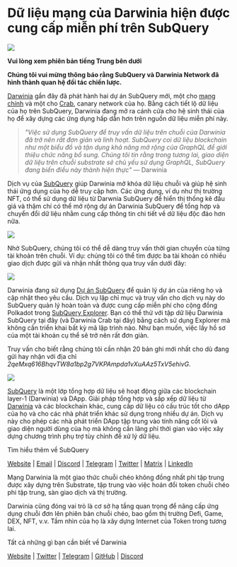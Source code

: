 # Dữ liệu mạng của Darwinia hiện được cung cấp miễn phí trên SubQuery

![](https://miro.medium.com/max/1400/0*7_sagAfI_wTKePuH)

**Vui lòng xem phiên bản tiếng Trung bên dưới**

**Chúng tôi vui mừng thông báo rằng SubQuery và Darwinia Network đã hình thành quan hệ đối tác chiến lược.**

[Darwinia](https://darwinia.network/) gần đây đã phát hành hai dự án SubQuery mới, một cho [mạng chính](https://explorer.subquery.network/subquery/darwinia-network/darwinia) và một cho [Crab](https://explorer.subquery.network/subquery/darwinia-network/crab), canary network của họ. Bằng cách tiết lộ dữ liệu của họ trên SubQuery, Darwinia đang mở ra cánh cửa cho hệ sinh thái của họ để xây dựng các ứng dụng hấp dẫn hơn trên nguồn dữ liệu miễn phí này.

> _"Việc sử dụng SubQuery để truy vấn dữ liệu trên chuỗi của Darwinia đã trở nên rất đơn giản và linh hoạt. SubQuery coi dữ liệu blockchain như một biểu đồ và tận dụng khả năng mở rộng của GraphQL để giới thiệu chức năng bổ sung. Chúng tôi tin rằng trong tương lai, giao diện dữ liệu trên chuỗi substrate sẽ chủ yếu sử dụng GraphQL, SubQuery đang biến điều này thành hiện thực"_ — Darwinia

Dịch vụ của [SubQuery](https://subquery.network/) giúp Darwinia mở khóa dữ liệu chuỗi và giúp hệ sinh thái ứng dụng của họ dễ truy cập hơn. Các ứng dụng, ví dụ như thị trường NFT, có thể sử dụng dữ liệu từ Darwnia SubQuery để hiển thị thống kê đấu giá và thậm chí có thể mở rộng dự án Darwinia SubQuery để tổng hợp và chuyển đổi dữ liệu nhằm cung cấp thông tin chi tiết về dữ liệu độc đáo hơn nữa.

![](https://miro.medium.com/max/1400/0*n2sGrQWOkIFXxMnq)

Nhờ SubQuery, chúng tôi có thể dễ dàng truy vấn thời gian chuyển của từng tài khoản trên chuỗi. Ví dụ: chúng tôi có thể tìm được ba tài khoản có nhiều giao dịch được gửi và nhận nhất thông qua truy vấn dưới đây:

![](https://miro.medium.com/max/1400/0*gfS6ksjUL9fR9XA7)

Darwinia đang sử dụng [Dự án SubQuery](https://project.subquery.network/) để quản lý dự án của riêng họ và cập nhật theo yêu cầu. Dịch vụ lập chỉ mục và truy vấn cho dịch vụ này do SubQuery quản lý hoàn toàn và được cung cấp miễn phí cho cộng đồng Polkadot trong [SubQuery Explorer](https://explorer.subquery.network/). Bạn có thể thử với tập dữ liệu Darwinia SubQuery tại đây (và Darwinia Crab tại đây) bằng cách sử dụng Explorer mà không cần triển khai bất kỳ mã lập trình nào. Như bạn muốn, việc lấy hồ sơ của một tài khoản cụ thể sẽ trở nên rất đơn giản.

Truy vấn cho biết rằng chúng tôi cần nhận 20 bản ghi mới nhất cho dù đang gửi hay nhận với địa chỉ _2qeMxq616BhqvTW8a1bp2g7VKPAmpda1vXuAAz5TxV5ehivG_.

![](https://miro.medium.com/max/1400/0*z-9giNk4RnhxliYy)

[SubQuery](https://subquery.network/) là một lớp tổng hợp dữ liệu sẽ hoạt động giữa các blockchain layer-1 (Darwinia) và DApp. Giải pháp tổng hợp và sắp xếp dữ liệu từ [Darwinia](https://darwinia.network/) và các blockchain khác, cung cấp dữ liệu có cấu trúc tốt cho dApp của họ và cho các nhà phát triển khác sử dụng trong nhiều dự án. Dịch vụ này cho phép các nhà phát triển DApp tập trung vào tính năng cốt lõi và giao diện người dùng của họ mà không cần lãng phí thời gian vào việc xây dựng chương trình phụ trợ tùy chỉnh để xử lý dữ liệu.

Tìm hiểu thêm về SubQuery

[Website](https://subquery.network/) | [Email](mailto:hello@subquery.network) | [Discord](https://discord.com/invite/78zg8aBSMG) | [Telegram](https://t.me/subquerynetwork) | [Twitter](https://twitter.com/subquerynetwork) | [Matrix](https://matrix.to/#/#subquery:matrix.org) | [LinkedIn](https://www.linkedin.com/company/subquery)

Mạng Darwinia là một giao thức chuỗi chéo không đồng nhất phi tập trung được xây dựng trên Substrate, tập trung vào việc hoán đổi token chuỗi chéo phi tập trung, sàn giao dịch và thị trường.

Darwinia cũng đóng vai trò là cơ sở hạ tầng quan trọng để nâng cấp ứng dụng chuỗi đơn lên phiên bản chuỗi chéo, bao gồm thị trường Defi, Game, DEX, NFT, v.v. Tầm nhìn của họ là xây dựng Internet của Token trong tương lai.

Tất cả những gì bạn cần biết về Darwinia

[Website](https://darwinia.network/) | [Twitter](https://twitter.com/DarwiniaNetwork) | [Telegram](https://t.me/DarwiniaNetwork) | [GitHub](https://github.com/darwinia-network) | [Discord](https://discord.gg/KMZVeyM)
